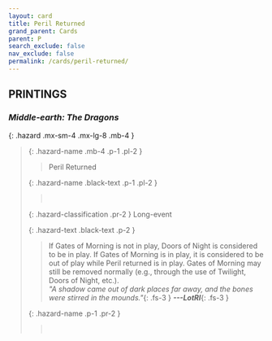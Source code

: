 ```yaml
---
layout: card
title: Peril Returned
grand_parent: Cards
parent: P
search_exclude: false
nav_exclude: false
permalink: /cards/peril-returned/
---
```


## PRINTINGS


### _Middle-earth: The Dragons_

{: .hazard .mx-sm-4 .mx-lg-8 .mb-4 }
> {: .hazard-name .mb-4 .p-1 .pl-2 }
> > <div class="hazard-mp"></div>
> > <div class="card-name">Peril Returned</div>
>
> {: .hazard-name .black-text .p-1 .pl-2 }
> > &nbsp;
>
> {: .hazard-classification .pr-2 }
> Long-event
>
> {: .hazard-text .black-text .p-2 }
> > If Gates of Morning is not in play, Doors of Night is considered to be in play. If Gates of Morning is in play, it is considered to be out of play while Peril returned is in play. Gates of Morning may still be removed normally (e.g., through the use of Twilight, Doors of Night, etc.). <br>_"A shadow came out of dark places far away, and the bones were stirred in the mounds."_{: .fs-3 } ***---&#65279;LotRI***{: .fs-3 } 
>
> {: .hazard-name .p-1 .pr-2 }
> > <div class="card-shield"></div>
> > <div class="card-corruption">&nbsp;</div>
